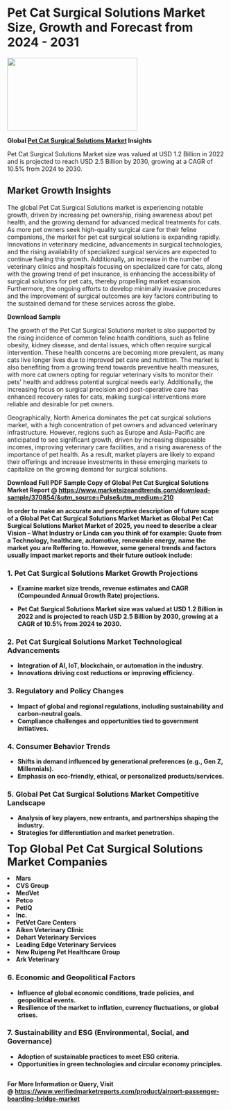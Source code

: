 <H1>Pet Cat Surgical Solutions Market Size, Growth and Forecast from 2024 - 2031</H1><img class="aligncenter size-medium wp-image-584254" src="https://thirdeyenews.in/wp-content/uploads/2024/09/Global-Market-Research-300x168.jpeg" alt="" width="300" height="168" /><p><strong>Global&nbsp;<a href="https://www.marketsizeandtrends.com/download-sample/370854/&amp;utm_source=Pulse&amp;utm_medium=210">Pet Cat Surgical Solutions Market</a> Insights</strong></p><p>Pet Cat Surgical Solutions Market size was valued at USD 1.2 Billion in 2022 and is projected to reach USD 2.5 Billion by 2030, growing at a CAGR of 10.5% from 2024 to 2030.</p><p><h2>Market Growth Insights</h2> <p>The global Pet Cat Surgical Solutions market is experiencing notable growth, driven by increasing pet ownership, rising awareness about pet health, and the growing demand for advanced medical treatments for cats. As more pet owners seek high-quality surgical care for their feline companions, the market for pet cat surgical solutions is expanding rapidly. Innovations in veterinary medicine, advancements in surgical technologies, and the rising availability of specialized surgical services are expected to continue fueling this growth. Additionally, an increase in the number of veterinary clinics and hospitals focusing on specialized care for cats, along with the growing trend of pet insurance, is enhancing the accessibility of surgical solutions for pet cats, thereby propelling market expansion. Furthermore, the ongoing efforts to develop minimally invasive procedures and the improvement of surgical outcomes are key factors contributing to the sustained demand for these services across the globe.</p> <p><strong>Download Sample</strong></p> <p>The growth of the Pet Cat Surgical Solutions market is also supported by the rising incidence of common feline health conditions, such as feline obesity, kidney disease, and dental issues, which often require surgical intervention. These health concerns are becoming more prevalent, as many cats live longer lives due to improved pet care and nutrition. The market is also benefiting from a growing trend towards preventive health measures, with more cat owners opting for regular veterinary visits to monitor their pets' health and address potential surgical needs early. Additionally, the increasing focus on surgical precision and post-operative care has enhanced recovery rates for cats, making surgical interventions more reliable and desirable for pet owners.</p> <p>Geographically, North America dominates the pet cat surgical solutions market, with a high concentration of pet owners and advanced veterinary infrastructure. However, regions such as Europe and Asia-Pacific are anticipated to see significant growth, driven by increasing disposable incomes, improving veterinary care facilities, and a rising awareness of the importance of pet health. As a result, market players are likely to expand their offerings and increase investments in these emerging markets to capitalize on the growing demand for surgical solutions.</p> <p><strong></p><p><span class=""><strong>Download Full PDF Sample Copy of Global Pet Cat Surgical Solutions Market Report</strong> @ <a href="https://www.marketsizeandtrends.com/download-sample/370854/&amp;utm_source=Pulse&amp;utm_medium=210" target="_blank">https://www.marketsizeandtrends.com/download-sample/370854/&amp;utm_source=Pulse&amp;utm_medium=210</a></span></p><p>In order to make an accurate and perceptive description of future scope of a Global&nbsp;Pet Cat Surgical Solutions Market Market as Global&nbsp;Pet Cat Surgical Solutions Market Market of 2025, you need to describe a clear Vision &ndash; What Industry or Linda can you think of for example: Quote from a Technology, healthcare, automotive, renewable energy, name the market you are Reffering to. However, some general trends and factors usually impact market reports and their future outlook include:</p><h3>1.&nbsp;<strong>Pet Cat Surgical Solutions Market Growth Projections</strong></h3><ul><li>Examine market size trends, revenue estimates and CAGR (Compounded Annual Growth Rate) projections.</li><li><p>Pet Cat Surgical Solutions Market size was valued at USD 1.2 Billion in 2022 and is projected to reach USD 2.5 Billion by 2030, growing at a CAGR of 10.5% from 2024 to 2030.</p></li></ul><h3>2.&nbsp;<strong>Pet Cat Surgical Solutions Market Technological Advancements</strong></h3><ul><li>Integration of AI, IoT, blockchain, or automation in the industry.</li><li>Innovations driving cost reductions or improving efficiency.</li></ul><h3>3.&nbsp;<strong>Regulatory and Policy Changes</strong></h3><ul><li>Impact of global and regional regulations, including sustainability and carbon-neutral goals.</li><li>Compliance challenges and opportunities tied to government initiatives.</li></ul><h3>4.&nbsp;<strong>Consumer Behavior Trends</strong></h3><ul><li>Shifts in demand influenced by generational preferences (e.g., Gen Z, Millennials).</li><li>Emphasis on eco-friendly, ethical, or personalized products/services.</li></ul><h3>5.&nbsp;<strong>Global Pet Cat Surgical Solutions Market Competitive Landscape</strong></h3><ul><li>Analysis of key players, new entrants, and partnerships shaping the industry.</li><li>Strategies for differentiation and market penetration.</li></ul><p data-pm-slice="1 1 []"><span style="color: inherit; font-family: inherit; font-size: 25px;">Top Global Pet Cat Surgical Solutions Market Companies</span></p><div class="" data-test-id=""><p><li>Mars</li><li> CVS Group</li><li> MedVet</li><li> Petco</li><li> PetIQ</li><li> Inc.</li><li> PetVet Care Centers</li><li> Aiken Veterinary Clinic</li><li> Dehart Veterinary Services</li><li> Leading Edge Veterinary Services</li><li> New Ruipeng Pet Healthcare Group</li><li> Ark Veterinary</li></p></div><h3>6.&nbsp;<strong>Economic and Geopolitical Factors</strong></h3><ul><li>Influence of global economic conditions, trade policies, and geopolitical events.</li><li>Resilience of the market to inflation, currency fluctuations, or global crises.</li></ul><h3>7.&nbsp;<strong>Sustainability and ESG (Environmental, Social, and Governance)</strong></h3><ul><li>Adoption of sustainable practices to meet ESG criteria.</li><li>Opportunities in green technologies and circular economy principles.</li></ul><h2><strong style="font-size: 14px;">For More Information or Query, Visit @&nbsp;</strong><a style="background-color: #ffffff; font-size: 14px;" href="https://www.marketsizeandtrends.com/report/pet-cat-surgical-solutions-market/" target="_blank">https://www.verifiedmarketreports.com/product/airport-passenger-boarding-bridge-market</a></h2>
